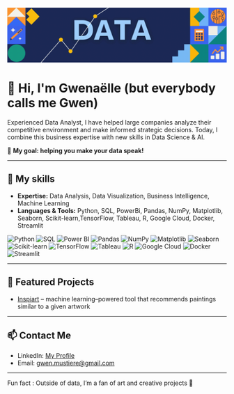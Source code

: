 ![Ma vidéo](assets/couv-linkedin.gif)


# 👋 Hi, I'm Gwenaëlle (but everybody calls me Gwen)

Experienced Data Analyst, I have helped large companies analyze their competitive environment and make informed strategic decisions. Today, I combine this business expertise with new skills in Data Science & AI.

🎯 **My goal: helping you make your data speak!**


---

## 🚀 My skills

- **Expertise:** Data Analysis, Data Visualization, Business Intelligence, Machine Learning
- **Languages & Tools:** Python, SQL, PowerBi, Pandas, NumPy, Matplotlib, Seaborn,  Scikit-learn,TensorFlow, Tableau, R, Google Cloud, Docker, Streamlit

![Python](https://img.shields.io/badge/Python-3776AB?style=for-the-badge&logo=python&logoColor=white)
![SQL](https://img.shields.io/badge/SQL-4479A1?style=for-the-badge&logo=postgresql&logoColor=white)
![Power BI](https://img.shields.io/badge/Power%20BI-F2C811?style=for-the-badge&logo=power-bi&logoColor=white)
![Pandas](https://img.shields.io/badge/Pandas-150458?style=for-the-badge&logo=pandas&logoColor=white)
![NumPy](https://img.shields.io/badge/NumPy-013243?style=for-the-badge&logo=numpy&logoColor=white)
![Matplotlib](https://img.shields.io/badge/Matplotlib-11557C?style=for-the-badge&logo=matplotlib&logoColor=white)
![Seaborn](https://img.shields.io/badge/Seaborn-4C72B0?style=for-the-badge&logo=seaborn&logoColor=white)
![Scikit-learn](https://img.shields.io/badge/Scikit--learn-F7931E?style=for-the-badge&logo=scikit-learn&logoColor=white)
![TensorFlow](https://img.shields.io/badge/TensorFlow-FF6F00?style=for-the-badge&logo=tensorflow&logoColor=white)
![Tableau](https://img.shields.io/badge/Tableau-E97627?style=for-the-badge&logo=tableau&logoColor=white)
![R](https://img.shields.io/badge/R-276DC3?style=for-the-badge&logo=r&logoColor=white)
![Google Cloud](https://img.shields.io/badge/Google%20Cloud-4285F4?style=for-the-badge&logo=googlecloud&logoColor=white)
![Docker](https://img.shields.io/badge/Docker-2496ED?style=for-the-badge&logo=docker&logoColor=white)
![Streamlit](https://img.shields.io/badge/Streamlit-FF4B4B?style=for-the-badge&logo=streamlit&logoColor=white)


---

## 📂 Featured Projects
- [Inspiart](https://github.com/gwen-m97/inspiart) – machine learning–powered tool that recommends paintings similar to a given artwork

---

## 📫 Contact Me
- LinkedIn: [My Profile](https://www.linkedin.com/in/gwena%C3%ABlle-musti%C3%A8re/)
- Email: gwen.mustiere@gmail.com

---

Fun fact : Outside of data, I’m a fan of art and creative projects 🎨
